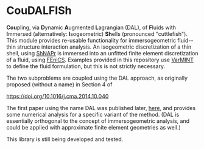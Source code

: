 # CouDALFISh
**Cou**pling, via **D**ynamic **A**ugmented **L**agrangian (DAL), of **F**luids with **I**mmersed (alternatively: **I**sogeometric) **Sh**ells (pronounced "cuttlefish").  This module provides re-usable functionality for immersogeometric fluid--thin structure interaction analysis.  An isogeometric discretization of a thin shell, using [ShNAPr](https://github.com/david-kamensky/ShNAPr) is immersed into an unfitted finite element discretization of a fluid, using [FEniCS](https://fenicsproject.org/).  Examples provided in this repository use [VarMINT](https://github.com/david-kamensky/VarMINT) to define the fluid formulation, but this is not strictly necessary.

The two subproblems are coupled using the DAL approach, as originally proposed (without a name) in Section 4 of

  https://doi.org/10.1016/j.cma.2014.10.040

The first paper using the name DAL was published later, [here](https://doi.org/10.1142/S0218202518500537), and provides some numerical analysis for a specific variant of the method.  (DAL is essentially orthogonal to the concept of immersogeometric analysis, and could be applied with approximate finite element geometries as well.)

This library is still being developed and tested.
